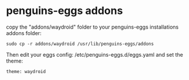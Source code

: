 # penguins-eggs addons

copy the "addons/waydroid" folder to your penguins-eggs installations addons folder:

	sudo cp -r addons/waydroid /usr/lib/penguins-eggs/addons
	
Then edit your eggs config: /etc/penguins-eggs.d/eggs.yaml and set the theme:

	theme: waydroid
